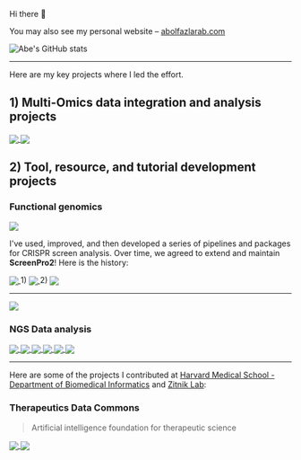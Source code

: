Hi there 👋

You may also see my personal website – [abolfazlarab.com](https://abolfazlarab.com/)

![Abe's GitHub stats](https://github-readme-stats.vercel.app/api?username=abearab&show_icons=true&theme=radical)

___
Here are my key projects where I led the effort.

## 1) Multi-Omics data integration and analysis projects

<a href="https://github.com/GilbertLabUCSF/Decitabine-treatment">
  <img align="center" src="https://github-readme-stats.vercel.app/api/pin/?username=GilbertLabUCSF&repo=Decitabine-treatment&theme=tokyonight" />
</a>

<a href="https://github.com/abearab/sc-haircut-net">
  <img align="center" src="https://github-readme-stats.vercel.app/api/pin/?username=abearab&repo=sc-haircut-net&theme=tokyonight" />
</a>

## 2) Tool, resource, and tutorial development projects

### Functional genomics

<a href="https://github.com/ArcInstitute/ScreenPro2">
  <img align="center" src="https://github-readme-stats.vercel.app/api/pin/?username=ArcInstitute&repo=ScreenPro2&theme=tokyonight" />
</a>

I've used, improved, and then developed a series of pipelines and packages for CRISPR screen analysis. Over time, we agreed to extend and maintain **ScreenPro2**! Here is the history:

<a href="https://github.com/mhorlbeck/ScreenProcessing/">
  <img align="center" src="https://github-readme-stats.vercel.app/api/pin/?username=mhorlbeck&repo=ScreenProcessing&theme=tokyonight" />
</a>
1) 
<a href="https://github.com/abearab/CRISPRi-dual-sgRNA-screens/">
  <img align="center" src="https://github-readme-stats.vercel.app/api/pin/?username=abearab&repo=CRISPRi-dual-sgRNA-screens&theme=tokyonight" />
</a>
2)
<a href="https://github.com/GilbertLabUCSF/ScreenPro2">
  <img align="center" src="https://github-readme-stats.vercel.app/api/pin/?username=GilbertLabUCSF&repo=ScreenPro2&theme=tokyonight" />
</a>

___
<!-- 
<a href="https://github.com/abearab/GISEA">
  <img align="center" src="https://github-readme-stats.vercel.app/api/pin/?username=abearab&repo=GISEA&theme=tokyonight" />
</a>
-->

<a href="https://github.com/GilbertLabUCSF/CanDI">
  <img align="center" src="https://github-readme-stats.vercel.app/api/pin/?username=GilbertLabUCSF&repo=CanDI&theme=tokyonight" />
</a>

### NGS Data analysis
<a href="https://github.com/abearab/RNAseq-tutorials">
  <img align="center" src="https://github-readme-stats.vercel.app/api/pin/?username=abearab&repo=RNAseq-tutorials&theme=tokyonight" />
</a>

<a href="https://github.com/abearab/QuantSeq-FWD-with-UMIs">
  <img align="center" src="https://github-readme-stats.vercel.app/api/pin/?username=abearab&repo=QuantSeq-FWD-with-UMIs&theme=tokyonight" />
</a>

<a href="https://github.com/goodarzilab/WES">
  <img align="center" src="https://github-readme-stats.vercel.app/api/pin/?username=goodarzilab&repo=WES&theme=tokyonight" />
</a>

<a href="https://github.com/abearab/imRIP">
  <img align="center" src="https://github-readme-stats.vercel.app/api/pin/?username=abearab&repo=imRIP&theme=tokyonight" />
</a>

<a href="https://github.com/abearab/pager">
  <img align="center" src="https://github-readme-stats.vercel.app/api/pin/?username=abearab&repo=pager&theme=tokyonight" />
</a>

<a href="https://github.com/abearab/HERVs">
  <img align="center" src="https://github-readme-stats.vercel.app/api/pin/?username=abearab&repo=HERVs&theme=tokyonight" />
</a>

___
Here are some of the projects I contributed at [Harvard Medical School - Department of Biomedical Informatics](https://github.com/hms-dbmi) and [Zitnik Lab](https://github.com/mims-harvard):

### Therapeutics Data Commons
> Artificial intelligence foundation for therapeutic science

<a href="https://github.com/abearab/TDC">
  <img align="center" src="https://github-readme-stats.vercel.app/api/pin/?username=abearab&repo=TDC&theme=tokyonight" />
</a>

<a href="https://github.com/abearab/PrimeKG">
  <img align="center" src="https://github-readme-stats.vercel.app/api/pin/?username=abearab&repo=PrimeKG&theme=tokyonight" />
</a>
